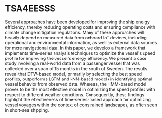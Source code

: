 # TSA4EESSS
Several approaches have been developed for improving the ship energy efficiency, thereby reducing operating costs and ensuring compliance with climate change mitigation regulations. Many of these approaches will heavily depend on measured data from onboard IoT devices, including operational and environmental information, as well as external data sources for more navigational data.
In this paper, we develop a framework that implements time-series analysis techniques to optimize the vessel's speed profile for improving the vessel's energy efficiency.
We present a case study involving a real-world data from a passenger vessel that was collected over a span of 15 months in the south of Sweden. 
The results reveal that DTW-based model, primarily by selecting the best speed profiles, outperforms LSTM and kNN-based models in identifying optimal vessel behavior from observed data. Whereas, the HMM-based model proves to be the most effective model in optimizing the speed profiles with respect to different weather conditions.
Consequently, these findings highlight the effectiveness of time-series-based approach for optimizing vessel voyages within the context of constrained landscapes, as often seen in short-sea shipping.
